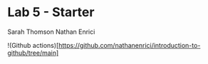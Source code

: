 # Lab 5 - Starter
Sarah Thomson
Nathan Enrici

!(Github actions)[https://github.com/nathanenrici/introduction-to-github/tree/main]
